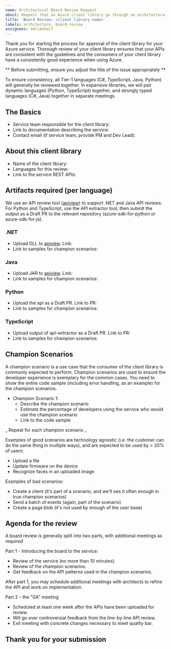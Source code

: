 ```yaml
---
name: Architectural Board Review Request
about: Request that an Azure client library go through an architectural board review
title: 'Board Review: <client library name>'
labels: architecture, board-review
assignees: adrianhall
---
```


Thank you for starting the process for approval of the client library for your Azure service.  Thorough review of your client library ensures that your APIs are consistent with the guidelines and the consumers of your client library have a consistently good experience when using Azure. 

** Before submitting, ensure you adjust the title of the issue appropriately **

To ensure consistency, all Tier-1 languages (C#, TypeScript, Java, Python) will generally be reviewed together.  In expansive libraries, we will pair dynamic languages (Python, TypeScript) together, and strongly typed languages (C#, Java) together in separate meetings.

## The Basics

* Service team responsible for the client library:
* Link to documentation describing the service:
* Contact email (if service team, provide PM and Dev Lead):

## About this client library

* Name of the client library:
* Languages for this review:
* Link to the service REST APIs:

## Artifacts required (per language)

We use an API review tool ([apiview](https://apiview.azurewebsites.net)) to support .NET and Java API reviews.  For Python and TypeScript, use the API extractor tool, then submit the output as a Draft PR to the relevant repository (azure-sdk-for-python or azure-sdk-for-js).

### .NET

* Upload DLL to [apiview](https://apiview.azurewebsites.net).  Link:
* Link to samples for champion scenarios:

### Java

* Upload JAR to [apiview](https://apiview.azurewebsites.net).  Link:
* Link to samples for champion scenarios:

### Python

* Upload the api as a Draft PR.  Link to PR:
* Link to samples for champion scenarios:

### TypeScript

* Upload output of api-extractor as a Draft PR.  Link to PR:
* Link to samples for champion scenarios:

## Champion Scenarios

A champion scenario is a use case that the consumer of the client library is commonly expected to perform.  Champion scenarios are used to ensure the developer experience is exemplary for the common cases.  You need to show the entire code sample (including error handling, as an example) for the champion scenarios.

* Champion Scenario 1:
    * Describe the champion scenario
    * Estimate the percentage of developers using the service who would use the champion scenario
    * Link to the code sample

_ Repeat for each champion scenario _

Examples of good scenarios are technology agnostic (i.e. the customer can do the same thing in multiple ways), and are expected to be used by > 20% of users:

* Upload a file
* Update firmware on the device
* Recognize faces in an uploaded image

Examples of bad scenarios:
* Create a client (it's part of a scenario, and we'll see it often enough in true champion scenarios)
* Send a batch of events (again, part of the scenario)
* Create a page blob (it's not used by enough of the user base)

## Agenda for the review

A board review is generally split into two parts, with additional meetings as required

Part 1 - Introducing the board to the service:
- Review of the service (no more than 10 minutes).
- Review of the champion scenarios.
- Get feedback on the API patterns used in the champion scenarios.

After part 1, you may schedule additional meetings with architects to refine the API and work on implementation.

Part 2 - the "GA" meeting
- Scheduled at least one week after the APIs have been uploaded for review.
- Will go over controversial feedback from the line-by-line API review.
- Exit meeting with concrete changes necessary to meet quality bar.

## Thank you for your submission
    
